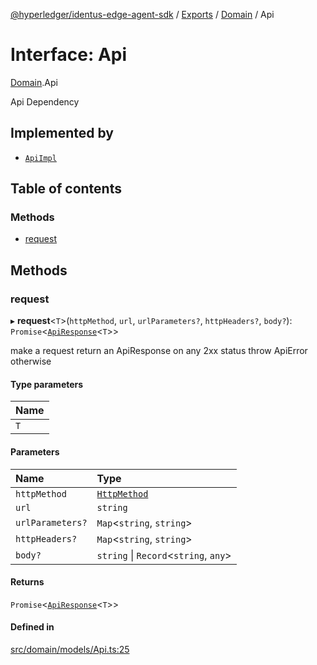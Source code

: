 [@hyperledger/identus-edge-agent-sdk](../README.md) / [Exports](../modules.md) / [Domain](../modules/Domain.md) / Api

# Interface: Api

[Domain](../modules/Domain.md).Api

Api Dependency

## Implemented by

- [`ApiImpl`](../classes/ApiImpl.md)

## Table of contents

### Methods

- [request](Domain.Api.md#request)

## Methods

### request

▸ **request**\<`T`\>(`httpMethod`, `url`, `urlParameters?`, `httpHeaders?`, `body?`): `Promise`\<[`ApiResponse`](../classes/Domain.ApiResponse.md)\<`T`\>\>

make a request
return an ApiResponse on any 2xx status
throw ApiError otherwise

#### Type parameters

| Name |
| :------ |
| `T` |

#### Parameters

| Name | Type |
| :------ | :------ |
| `httpMethod` | [`HttpMethod`](../modules/Domain.md#httpmethod) |
| `url` | `string` |
| `urlParameters?` | `Map`\<`string`, `string`\> |
| `httpHeaders?` | `Map`\<`string`, `string`\> |
| `body?` | `string` \| `Record`\<`string`, `any`\> |

#### Returns

`Promise`\<[`ApiResponse`](../classes/Domain.ApiResponse.md)\<`T`\>\>

#### Defined in

[src/domain/models/Api.ts:25](https://github.com/hyperledger/identus-edge-agent-sdk-ts/blob/f2306959fcea168d196649eedb6a342635865544/src/domain/models/Api.ts#L25)
